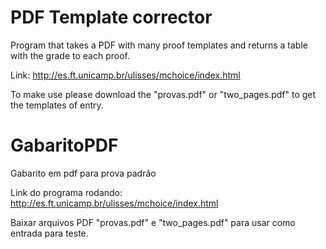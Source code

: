 # PDF Template corrector

Program that takes a PDF with many proof templates and returns a table with the grade to each proof.

Link:
http://es.ft.unicamp.br/ulisses/mchoice/index.html

To make use please download the "provas.pdf" or "two_pages.pdf" to get the templates of entry.

# GabaritoPDF

Gabarito em pdf para prova padrão

Link do programa rodando:
http://es.ft.unicamp.br/ulisses/mchoice/index.html

Baixar arquivos PDF "provas.pdf" e "two_pages.pdf" para usar como entrada para teste.


